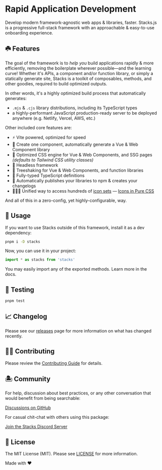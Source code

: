 # Rapid Application Development

Develop modern framework-agnostic web apps & libraries, faster. Stacks.js is a progressive full-stack framework with an approachable & easy-to-use onboarding experience.

## ☘️ Features

The goal of the framework is to _help you_ build applications rapidly & more efficiently, removing the boilerplate wherever possible—and the learning curve! Whether it's APIs, a component and/or function library, or simply a statically generate site, Stacks is a toolkit of composables, methods, and other goodies, required to build optimized outputs.

In other words, it's a highly optimized build process that automatically generates:

- `.mjs` & `.cjs` library distributions, including its TypeScript types
- a highly-performant JavaScript production-ready server to be deployed anywhere (e.g. Netlify, Vercel, AWS, etc.)

Other included core features are:

- ⚡️ Vite powered, optimized for speed
- 🚜 Create one component, automatically generate a Vue & Web Component library
- 🎨 Optimized CSS engine for Vue & Web Components, and SSG pages _(defaults to Tailwind CSS utility classes)_
- 👣 Headless framework
- 🌳 Treeshaking for Vue & Web Components, and function libraries
- 💬 Fully-typed TypeScript definitions
- 📰 Automatically publishes your libraries to npm & creates your changelogs
- 🧙🏼‍♀️ Unified way to access hundreds of [icon sets](https://icon-sets.iconify.design)
 — [Icons in Pure CSS](https://antfu.me/posts/icons-in-pure-css)

And all of this in a zero-config, yet highly-configurable, way.

## 🤖 Usage

If you want to use Stacks outside of this framework, install it as a dev dependency:

```bash
pnpm i -D stacks
```

Now, you can use it in your project:

```ts
import * as stacks from 'stacks'
```

You may easily import any of the exported methods. Learn more in the docs.

## 🧪 Testing

```bash
pnpm test
```

## 📈 Changelog

Please see our [releases](https://github.com/stacksjs/vue-components-library-starter/releases) page for more information on what has changed recently.

## 💪🏼 Contributing

Please review the [Contributing Guide](https://github.com/stacksjs/contributing) for details.

## 🏝 Community

For help, discussion about best practices, or any other conversation that would benefit from being searchable:

[Discussions on GitHub](https://github.com/stacksjs/stacks/discussions)

For casual chit-chat with others using this package:

[Join the Stacks Discord Server](https://discord.ow3.org)

## 📄 License

The MIT License (MIT). Please see [LICENSE](https://github.com/stacksjs/stacks/tree/main/LICENSE.md) for more information.

Made with ❤️
